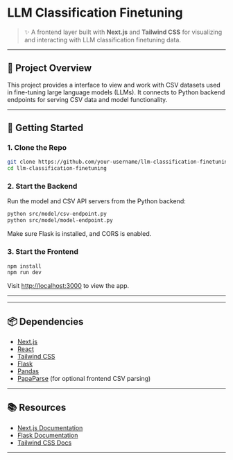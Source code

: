 
# LLM Classification Finetuning

> ✨ A frontend layer built with **Next.js** and **Tailwind CSS** for visualizing and interacting with LLM classification finetuning data.

---

## 🧠 Project Overview

This project provides a interface to view and work with CSV datasets used in fine-tuning large language models (LLMs). It connects to Python backend endpoints for serving CSV data and model functionality.

---

## 🚀 Getting Started

### 1. Clone the Repo

```bash
git clone https://github.com/your-username/llm-classification-finetuning.git
cd llm-classification-finetuning
```

### 2. Start the Backend

Run the model and CSV API servers from the Python backend:

```bash
python src/model/csv-endpoint.py
python src/model/model-endpoint.py
```

Make sure Flask is installed, and CORS is enabled.

### 3. Start the Frontend

```bash
npm install
npm run dev
```

Visit [http://localhost:3000](http://localhost:3000) to view the app.

---

---

## 📦 Dependencies

- [Next.js](https://nextjs.org/)
- [React](https://reactjs.org/)
- [Tailwind CSS](https://tailwindcss.com/)
- [Flask](https://flask.palletsprojects.com/)
- [Pandas](https://pandas.pydata.org/)
- [PapaParse](https://www.papaparse.com/) (for optional frontend CSV parsing)

---

## 📚 Resources

- [Next.js Documentation](https://nextjs.org/docs)
- [Flask Documentation](https://flask.palletsprojects.com/)
- [Tailwind CSS Docs](https://tailwindcss.com/docs)

---
